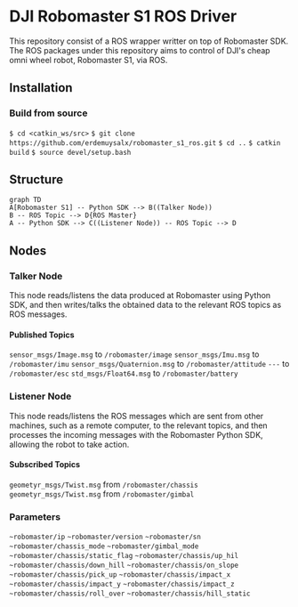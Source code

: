 # DJI Robomaster S1 ROS Driver

This repository consist of a ROS wrapper writter on top of Robomaster SDK. The ROS packages under this repository aims to control of DJI's cheap omni wheel robot, Robomaster S1, via ROS.
## Installation

### Build from source

`$ cd <catkin_ws/src>`
`$ git clone https://github.com/erdemuysalx/robomaster_s1_ros.git`
`$ cd ..`
`$ catkin build`
`$ source devel/setup.bash`

## Structure

```
graph TD
A[Robomaster S1] -- Python SDK --> B((Talker Node))
B -- ROS Topic --> D{ROS Master}
A -- Python SDK --> C((Listener Node)) -- ROS Topic --> D
```

## Nodes

### Talker Node

This node reads/listens the data produced at Robomaster using Python SDK, and then writes/talks the obtained data to the relevant ROS topics as ROS messages.
#### Published Topics
`sensor_msgs/Image.msg` to  `/robomaster/image` 
`sensor_msgs/Imu.msg` to `/robomaster/imu`
`sensor_msgs/Quaternion.msg` to `/robomaster/attitude`
`---` to `/robomaster/esc`
`std_msgs/Float64.msg` to `/robomaster/battery`

### Listener Node

This node reads/listens the ROS messages which are sent from other machines, such as a remote computer, to the relevant topics, and then processes the incoming messages with the Robomaster Python SDK, allowing the robot to take action.    

#### Subscribed Topics
`geometyr_msgs/Twist.msg` from `/robomaster/chassis`
`geometyr_msgs/Twist.msg` from `/robomaster/gimbal`

### Parameters
`~robomaster/ip`
`~robomaster/version`
`~robomaster/sn`
`~robomaster/chassis_mode`
`~robomaster/gimbal_mode`
`~robomaster/chassis/static_flag`
`~robomaster/chassis/up_hil`
`~robomaster/chassis/down_hill`
`~robomaster/chassis/on_slope`
`~robomaster/chassis/pick_up`
`~robomaster/chassis/impact_x`
`~robomaster/chassis/impact_y`
`~robomaster/chassis/impact_z`
`~robomaster/chassis/roll_over`
`~robomaster/chassis/hill_static`
